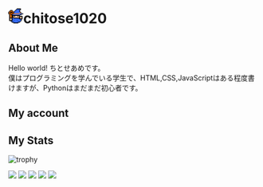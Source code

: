<h1><img src="img/icon.png" height="30px" width="30px" />chitose1020</h1>
<h2>About Me</h2>
<p>Hello world! ちとせあめです。<br>僕はプログラミングを学んでいる学生で、HTML,CSS,JavaScriptはある程度書けますが、Pythonはまだまだ初心者です。</p> 
<h2>My account</h2>
<h2>My Stats</h2>

![trophy](https://github-profile-trophy.vercel.app/?username=chito-jp&theme=onedark)

![](http://github-profile-summary-cards.vercel.app/api/cards/profile-details?username=chito-jp&theme=github_dark)
![](http://github-profile-summary-cards.vercel.app/api/cards/repos-per-language?username=chito-jp&theme=github_dark)
![](http://github-profile-summary-cards.vercel.app/api/cards/most-commit-language?username=chito-jp&theme=github_dark)
![](http://github-profile-summary-cards.vercel.app/api/cards/stats?username=chito-jp&theme=github_dark)
![](http://github-profile-summary-cards.vercel.app/api/cards/productive-time?username=chito-jp&theme=github_dark&utcOffset=9)
